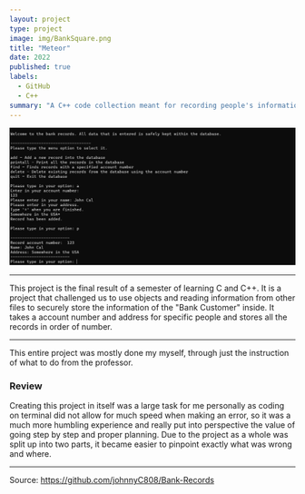 ```yaml
---
layout: project
type: project
image: img/BankSquare.png
title: "Meteor"
date: 2022
published: true
labels:
  - GitHub
  - C++
summary: "A C++ code collection meant for recording people's information."
---
```


<img class="img-fluid" src="../img/BankRecordsExample.png">

<hr>
This project is the final result of a semester of learning C and C++. It is a project that challenged us to use objects and reading information from other files to securely store the information of the "Bank Customer" inside. It takes a account number and address for specific people and stores all the records in order of number.
<hr>
This entire project was mostly done my myself, through just the instruction of what to do from the professor. 
<h3>Review</h3>
Creating this project in itself was a large task for me personally as coding on terminal did not allow for much speed when making an error, so it was a much more humbling experience and really put into perspective the value of going step by step and proper planning. Due to the project as a whole was split up into two parts, it became easier to pinpoint exactly what was wrong and where.
<hr>

Source: https://github.com/johnnyC808/Bank-Records
